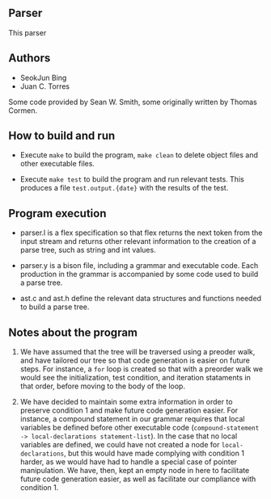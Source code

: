 ## Parser

This parser

## Authors
- SeokJun Bing
- Juan C. Torres

Some code provided by Sean W. Smith, some originally written by Thomas Cormen.

## How to build and run

- Execute `make` to build the program, `make clean` to delete object files and other executable files.

- Execute `make test` to build the program and run relevant tests. This produces a file `test.output.{date}` with the results of the test.

## Program execution
- parser.l is a flex specification so that flex returns the next token from the input stream and returns other relevant information to the creation of a parse tree, such as string and int values.

- parser.y is a bison file, including a grammar and executable code. Each production in the grammar is accompanied by some code used to build a parse tree.

- ast.c and ast.h define the relevant data structures and functions needed to build a parse tree.

## Notes about the program

1. We have assumed that the tree will be traversed using a preoder walk, and have tailored our tree so that code generation is easier on future steps. For instance, a `for` loop is created so that with a preorder walk we would see the initialization, test condition, and iteration stataments in that order, before moving to the body of the loop.

2. We have decided to maintain some extra information in order to preserve condition 1 and make future code generation easier. For instance, a compound statement in our grammar requires that local variables be defined before other executable code (`compound-statement -> local-declarations statement-list`). In the case that no local variables are defined, we could have not created a node for `local-declarations`, but this would have made complying with condition 1 harder, as we would have had to handle a special case of pointer manipulation. We have, then, kept an empty node in here to facilitate future code generation easier, as well as facilitate our compliance with condition 1.
